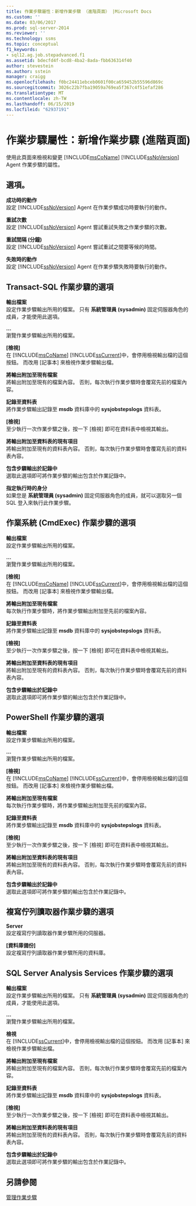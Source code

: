 ```yaml
---
title: 作業步驟屬性：新增作業步驟 （進階頁面） |Microsoft Docs
ms.custom: ''
ms.date: 03/06/2017
ms.prod: sql-server-2014
ms.reviewer: ''
ms.technology: ssms
ms.topic: conceptual
f1_keywords:
- sql12.ag.job.stepadvanced.f1
ms.assetid: bdecfd4f-bcd8-4ba2-8ada-fbb636314f40
author: stevestein
ms.author: sstein
manager: craigg
ms.openlocfilehash: f0bc24411ebceb0601f00ca659452b55596d869c
ms.sourcegitcommit: 3026c22b7fba19059a769ea5f367c4f51efaf286
ms.translationtype: MT
ms.contentlocale: zh-TW
ms.lasthandoff: 06/15/2019
ms.locfileid: "62937191"
---
```

# <a name="job-step-properties-new-job-step-advanced-page"></a>作業步驟屬性：新增作業步驟 (進階頁面)
  使用此頁面來檢視和變更 [!INCLUDE[msCoName](../../includes/msconame-md.md)] [!INCLUDE[ssNoVersion](../../includes/ssnoversion-md.md)] Agent 作業步驟的屬性。  
  
## <a name="options"></a>選項。  
 **成功時的動作**  
 設定 [!INCLUDE[ssNoVersion](../../includes/ssnoversion-md.md)] Agent 在作業步驟成功時要執行的動作。  
  
 **重試次數**  
 設定 [!INCLUDE[ssNoVersion](../../includes/ssnoversion-md.md)] Agent 嘗試重試失敗之作業步驟的次數。  
  
 **重試間隔 (分鐘)**  
 設定 [!INCLUDE[ssNoVersion](../../includes/ssnoversion-md.md)] Agent 嘗試重試之間要等候的時間。  
  
 **失敗時的動作**  
 設定 [!INCLUDE[ssNoVersion](../../includes/ssnoversion-md.md)] Agent 在作業步驟失敗時要執行的動作。  
  
## <a name="options-for-transact-sql-job-steps"></a>Transact-SQL 作業步驟的選項  
 **輸出檔案**  
 設定作業步驟輸出所用的檔案。 只有 **系統管理員 (sysadmin)** 固定伺服器角色的成員，才能使用此選項。  
  
 **...**  
 瀏覽作業步驟輸出所用的檔案。  
  
 **[檢視]**  
 在 [!INCLUDE[msCoName](../../includes/msconame-md.md)] [!INCLUDE[ssCurrent](../../includes/sscurrent-md.md)]中，會停用檢視輸出檔的這個按鈕。 而改用 [記事本] 來檢視作業步驟輸出檔。  
  
 **將輸出附加至現有檔案**  
 將輸出附加至現有的檔案內容。 否則，每次執行作業步驟時會覆寫先前的檔案內容。  
  
 **記錄至資料表**  
 將作業步驟輸出記錄至 **msdb** 資料庫中的 **sysjobstepslogs** 資料表。  
  
 **[檢視]**  
 至少執行一次作業步驟之後，按一下 [檢視]  即可在資料表中檢視其輸出。  
  
 **將輸出附加至資料表的現有項目**  
 將輸出附加至現有的資料表內容。 否則，每次執行作業步驟時會覆寫先前的資料表內容。  
  
 **包含步驟輸出於記錄中**  
 選取此選項即可將作業步驟的輸出包含於作業記錄中。  
  
 **指定執行時的身分**  
 如果您是 **系統管理員 (sysadmin)** 固定伺服器角色的成員，就可以選取另一個 SQL 登入來執行此作業步驟。  
  
## <a name="options-for-operating-system-cmdexec-job-steps"></a>作業系統 (CmdExec) 作業步驟的選項  
 **輸出檔案**  
 設定作業步驟輸出所用的檔案。  
  
 **...**  
 瀏覽作業步驟輸出所用的檔案。  
  
 **[檢視]**  
 在 [!INCLUDE[msCoName](../../includes/msconame-md.md)] [!INCLUDE[ssCurrent](../../includes/sscurrent-md.md)]中，會停用檢視輸出檔的這個按鈕。 而改用 [記事本] 來檢視作業步驟輸出檔。  
  
 **將輸出附加至現有檔案**  
 每次執行作業步驟時，將作業步驟輸出附加至先前的檔案內容。  
  
 **記錄至資料表**  
 將作業步驟輸出記錄至 **msdb** 資料庫中的 **sysjobstepslogs** 資料表。  
  
 **[檢視]**  
 至少執行一次作業步驟之後，按一下 [檢視]  即可在資料表中檢視其輸出。  
  
 **將輸出附加至資料表的現有項目**  
 將輸出附加至現有的資料表內容。 否則，每次執行作業步驟時會覆寫先前的資料表內容。  
  
 **包含步驟輸出於記錄中**  
 選取此選項即可將作業步驟的輸出包含於作業記錄中。  
  
## <a name="options-for-powershell-job-steps"></a>PowerShell 作業步驟的選項  
 **輸出檔案**  
 設定作業步驟輸出所用的檔案。  
  
 **...**  
 瀏覽作業步驟輸出所用的檔案。  
  
 **[檢視]**  
 在 [!INCLUDE[msCoName](../../includes/msconame-md.md)] [!INCLUDE[ssCurrent](../../includes/sscurrent-md.md)]中，會停用檢視輸出檔的這個按鈕。 而改用 [記事本] 來檢視作業步驟輸出檔。  
  
 **將輸出附加至現有檔案**  
 每次執行作業步驟時，將作業步驟輸出附加至先前的檔案內容。  
  
 **記錄至資料表**  
 將作業步驟輸出記錄至 **msdb** 資料庫中的 **sysjobstepslogs** 資料表。  
  
 **[檢視]**  
 至少執行一次作業步驟之後，按一下 [檢視]  即可在資料表中檢視其輸出。  
  
 **將輸出附加至資料表的現有項目**  
 將輸出附加至現有的資料表內容。 否則，每次執行作業步驟時會覆寫先前的資料表內容。  
  
 **包含步驟輸出於記錄中**  
 選取此選項即可將作業步驟的輸出包含於作業記錄中。  
  
## <a name="options-for-replication-queue-reader-job-steps"></a>複寫佇列讀取器作業步驟的選項  
 **Server**  
 設定複寫佇列讀取器作業步驟所用的伺服器。  
  
 **[資料庫備份]**  
 設定複寫佇列讀取器作業步驟所用的資料庫。  
  
## <a name="options-for-sql-server-analysis-services-job-steps"></a>SQL Server Analysis Services 作業步驟的選項  
 **輸出檔案**  
 設定作業步驟輸出所用的檔案。 只有 **系統管理員 (sysadmin)** 固定伺服器角色的成員，才能使用此選項。  
  
 **...**  
 瀏覽作業步驟輸出所用的檔案。  
  
 **檢視**  
 在 [!INCLUDE[ssCurrent](../../includes/sscurrent-md.md)]中，會停用檢視輸出檔的這個按鈕。 而改用 [記事本] 來檢視作業步驟輸出檔。  
  
 **將輸出附加至現有檔案**  
 將輸出附加至現有的檔案內容。 否則，每次執行作業步驟時會覆寫先前的檔案內容。  
  
 **記錄至資料表**  
 將作業步驟輸出記錄至 **msdb** 資料庫中的 **sysjobstepslogs** 資料表。  
  
 **[檢視]**  
 至少執行一次作業步驟之後，按一下 [檢視]  即可在資料表中檢視其輸出。  
  
 **將輸出附加至資料表的現有項目**  
 將輸出附加至現有的資料表內容。 否則，每次執行作業步驟時會覆寫先前的資料表內容。  
  
 **包含步驟輸出於記錄中**  
 選取此選項即可將作業步驟的輸出包含於作業記錄中。  
  
## <a name="see-also"></a>另請參閱  
 [管理作業步驟](manage-job-steps.md)  
  
  
